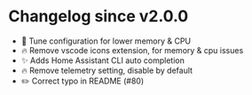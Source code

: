 # Changelog since v2.0.0
- :hammer: Tune configuration for lower memory & CPU 
- :fire: Remove vscode icons extension, for memory & cpu issues 
- :sparkles: Adds Home Assistant CLI auto completion 
- :fire: Remove telemetry setting, disable by default 
- ✏️ Correct typo in README (#80) 
